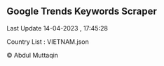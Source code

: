 

## Google Trends Keywords Scraper 
 
Last Update 14-04-2023 , 17:45:28

Country List :
VIETNAM.json



© Abdul Muttaqin 
